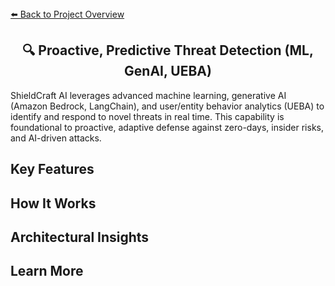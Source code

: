 <section>
<div>
  <a href="../../README.md">⬅️ Back to Project Overview</a>
</div>
<h1 align="center">🔍 Proactive, Predictive Threat Detection (ML, GenAI, UEBA)</h1>
</section>
<div>
  ShieldCraft AI leverages advanced machine learning, generative AI (Amazon Bedrock, LangChain), and user/entity behavior analytics (UEBA) to identify and respond to novel threats in real time. This capability is foundational to proactive, adaptive defense against zero-days, insider risks, and AI-driven attacks.
</div>

<section>
<h2>Key Features</h2>
<ul>
</ul></section>

<section>
<h2>How It Works</h2>
<ul>
</ul></section>

<section>
<h2>Architectural Insights</h2>
<ul>
</ul></section>

<section>
<h2>Learn More</h2>
<ul>
</ul></section>
